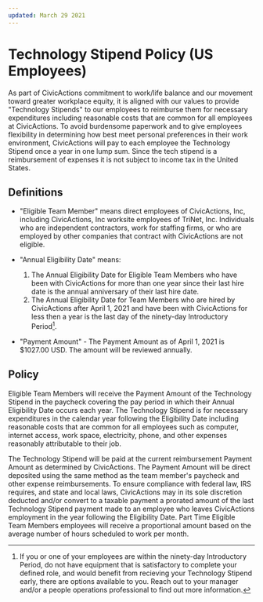 ```yaml
---
updated: March 29 2021
---
```


# Technology Stipend Policy (US Employees)

As part of CivicActions commitment to work/life balance and our movement toward greater workplace equity, it is aligned with our values to provide "Technology Stipends" to our employees to reimburse them for necessary expenditures including reasonable costs that are common for all employees at CivicActions. To avoid burdensome paperwork and to give employees flexibility in determining how best meet personal preferences in their work environment, CivicActions will pay to each employee the Technology Stipend once a year in one lump sum. Since the tech stipend is a reimbursement of expenses it is not subject to income tax in the United States.

## Definitions

- "Eligible Team Member" means direct employees of CivicActions, Inc, including CivicActions, Inc worksite employees of TriNet, Inc. Individuals who are independent contractors, work for staffing firms, or who are employed by other companies that contract with CivicActions are not eligible.
- "Annual Eligibility Date" means:

  1. The Annual Eligibility Date for Eligible Team Members who have been with CivicActions for more than one year since their last hire date is the annual anniversary of their last hire date.
  1. The Annual Eligibility Date for Team Members who are hired by CivicActions after April 1, 2021 and have been with CivicActions for less then a year is the last day of the ninety-day Introductory Period[^1].

- "Payment Amount" - The Payment Amount as of April 1, 2021 is $1027.00 USD. The amount will be reviewed annually.

## Policy

Eligible Team Members will receive the Payment Amount of the Technology Stipend in the paycheck covering the pay period in which their Annual Eligibility Date occurs each year. The Technology Stipend is for necessary expenditures in the calendar year following the Eligibility Date including reasonable costs that are common for all employees such as computer, internet access, work space, electricity, phone, and other expenses reasonably attributable to their job.

The Technology Stipend will be paid at the current reimbursement Payment Amount as determined by CivicActions. The Payment Amount will be direct deposited using the same method as the team member's paycheck and other expense reimbursements. To ensure compliance with federal law, IRS requires, and state and local laws, CivicActions may in its sole discretion deducted and/or convert to a taxable payment a prorated amount of the last Technology Stipend payment made to an employee who leaves CivicActions employment in the year following the Eligibility Date. Part Time Eligible Team Members employees will receive a proportional amount based on the average number of hours scheduled to work per month.

[^1]: If you or one of your employees are within the ninety-day Introductory Period, do not have equipment that is satisfactory to complete your defined role, and would benefit from recieving your Technology Stipend early, there are options available to you. Reach out to your manager and/or a people operations professional to find out more information. 
